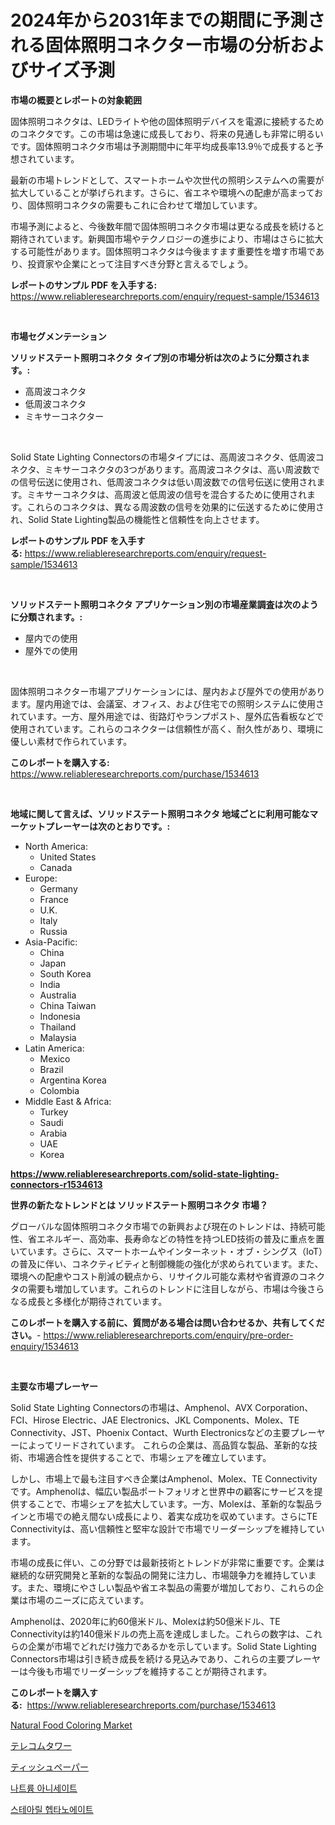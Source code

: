 <p><h1>2024年から2031年までの期間に予測される固体照明コネクター市場の分析およびサイズ予測</h1></p><p><strong>市場の概要とレポートの対象範囲</strong></p>
<p><p>固体照明コネクタは、LEDライトや他の固体照明デバイスを電源に接続するためのコネクタです。この市場は急速に成長しており、将来の見通しも非常に明るいです。固体照明コネクタ市場は予測期間中に年平均成長率13.9％で成長すると予想されています。</p><p>最新の市場トレンドとして、スマートホームや次世代の照明システムへの需要が拡大していることが挙げられます。さらに、省エネや環境への配慮が高まっており、固体照明コネクタの需要もこれに合わせて増加しています。</p><p>市場予測によると、今後数年間で固体照明コネクタ市場は更なる成長を続けると期待されています。新興国市場やテクノロジーの進歩により、市場はさらに拡大する可能性があります。固体照明コネクタは今後ますます重要性を増す市場であり、投資家や企業にとって注目すべき分野と言えるでしょう。</p></p>
<p><strong>レポートのサンプル PDF を入手する:</strong> <a href="https://www.reliableresearchreports.com/enquiry/request-sample/1534613">https://www.reliableresearchreports.com/enquiry/request-sample/1534613</a></p>
<p>&nbsp;</p>
<p><strong>市場セグメンテーション</strong></p>
<p><strong>ソリッドステート照明コネクタ タイプ別の市場分析は次のように分類されます。:</strong></p>
<p><ul><li>高周波コネクタ</li><li>低周波コネクタ</li><li>ミキサーコネクター</li></ul></p>
<p>&nbsp;</p>
<p><p>Solid State Lighting Connectorsの市場タイプには、高周波コネクタ、低周波コネクタ、ミキサーコネクタの3つがあります。高周波コネクタは、高い周波数での信号伝送に使用され、低周波コネクタは低い周波数での信号伝送に使用されます。ミキサーコネクタは、高周波と低周波の信号を混合するために使用されます。これらのコネクタは、異なる周波数の信号を効果的に伝送するために使用され、Solid State Lighting製品の機能性と信頼性を向上させます。</p></p>
<p><strong>レポートのサンプル PDF を入手する:</strong>&nbsp;<a href="https://www.reliableresearchreports.com/enquiry/request-sample/1534613">https://www.reliableresearchreports.com/enquiry/request-sample/1534613</a></p>
<p>&nbsp;</p>
<p><strong> ソリッドステート照明コネクタ アプリケーション別の市場産業調査は次のように分類されます。:</strong></p>
<p><ul><li>屋内での使用</li><li>屋外での使用</li></ul></p>
<p>&nbsp;</p>
<p><p>固体照明コネクター市場アプリケーションには、屋内および屋外での使用があります。屋内用途では、会議室、オフィス、および住宅での照明システムに使用されています。一方、屋外用途では、街路灯やランプポスト、屋外広告看板などで使用されています。これらのコネクターは信頼性が高く、耐久性があり、環境に優しい素材で作られています。</p></p>
<p><strong>このレポートを購入する:</strong>&nbsp; <a href="https://www.reliableresearchreports.com/purchase/1534613">https://www.reliableresearchreports.com/purchase/1534613</a></p>
<p>&nbsp;</p>
<p><strong>地域に関して言えば、ソリッドステート照明コネクタ 地域ごとに利用可能なマーケットプレーヤーは次のとおりです。:</strong></p>
<p><ul>
    <li>
        North America:
        <ul>
            <li>United States</li>
            <li>Canada</li>
        </ul>
    </li>
    <li>
        Europe:
        <ul>
            <li>Germany</li>
            <li>France</li>
            <li>U.K.</li>
            <li>Italy</li>
            <li>Russia</li>
        </ul>
    </li>
    <li>
        Asia-Pacific:
        <ul>
            <li>China</li>
            <li>Japan</li>
            <li>South Korea</li>
            <li>India</li>
            <li>Australia</li>
            <li>China Taiwan</li>
            <li>Indonesia</li>
            <li>Thailand</li>
            <li>Malaysia</li>
        </ul>
    </li>
    <li>
        Latin America:
        <ul>
            <li>Mexico</li>
            <li>Brazil</li>
            <li>Argentina Korea</li>
            <li>Colombia</li>
        </ul>
    </li>
    <li>
        Middle East & Africa:
        <ul>
            <li>Turkey</li>
            <li>Saudi</li>
            <li>Arabia</li>
            <li>UAE</li>
            <li>Korea</li>
        </ul>
    </li>
    </ul></p>
<p><strong><a href="https://www.reliableresearchreports.com/solid-state-lighting-connectors-r1534613">https://www.reliableresearchreports.com/solid-state-lighting-connectors-r1534613</a></strong>&nbsp;</p>
<p><strong>世界の新たなトレンドとは ソリッドステート照明コネクタ 市場？</strong></p>
<p><p>グローバルな固体照明コネクタ市場での新興および現在のトレンドは、持続可能性、省エネルギー、高効率、長寿命などの特性を持つLED技術の普及に重点を置いています。さらに、スマートホームやインターネット・オブ・シングス（IoT）の普及に伴い、コネクティビティと制御機能の強化が求められています。また、環境への配慮やコスト削減の観点から、リサイクル可能な素材や省資源のコネクタの需要も増加しています。これらのトレンドに注目しながら、市場は今後さらなる成長と多様化が期待されています。</p></p>
<p><strong>このレポートを購入する前に、質問がある場合は問い合わせるか、共有してください。</strong>- <a href="https://www.reliableresearchreports.com/enquiry/pre-order-enquiry/1534613">https://www.reliableresearchreports.com/enquiry/pre-order-enquiry/1534613</a></p>
<p>&nbsp;</p>
<p><strong>主要な市場プレーヤー</strong></p>
<p><p>Solid State Lighting Connectorsの市場は、Amphenol、AVX Corporation、FCI、Hirose Electric、JAE Electronics、JKL Components、Molex、TE Connectivity、JST、Phoenix Contact、Wurth Electronicsなどの主要プレーヤーによってリードされています。 これらの企業は、高品質な製品、革新的な技術、市場適合性を提供することで、市場シェアを確立しています。</p><p>しかし、市場上で最も注目すべき企業はAmphenol、Molex、TE Connectivityです。Amphenolは、幅広い製品ポートフォリオと世界中の顧客にサービスを提供することで、市場シェアを拡大しています。一方、Molexは、革新的な製品ラインと市場での絶え間ない成長により、着実な成功を収めています。さらにTE Connectivityは、高い信頼性と堅牢な設計で市場でリーダーシップを維持しています。</p><p>市場の成長に伴い、この分野では最新技術とトレンドが非常に重要です。企業は継続的な研究開発と革新的な製品の開発に注力し、市場競争力を維持しています。また、環境にやさしい製品や省エネ製品の需要が増加しており、これらの企業は市場のニーズに応えています。</p><p>Amphenolは、2020年に約60億米ドル、Molexは約50億米ドル、TE Connectivityは約140億米ドルの売上高を達成しました。これらの数字は、これらの企業が市場でどれだけ強力であるかを示しています。Solid State Lighting Connectors市場は引き続き成長を続ける見込みであり、これらの主要プレーヤーは今後も市場でリーダーシップを維持することが期待されます。</p></p>
<p><strong>このレポートを購入する:</strong>&nbsp;&nbsp;<a href="https://www.reliableresearchreports.com/purchase/1534613">https://www.reliableresearchreports.com/purchase/1534613</a></p>
<p><p><a href="https://github.com/luckyshygirl/Market-Research-Report-List-4/blob/main/natural-food-coloring-market.md">Natural Food Coloring Market</a></p><p><a href="https://github.com/CloydAbbott2023/Market-Research-Report-List-1/blob/main/191227817965.md">テレコムタワー</a></p><p><a href="https://github.com/CloydAbbott2023/Market-Research-Report-List-1/blob/main/934360117968.md">ティッシュペーパー</a></p><p><a href="https://github.com/sougarounis/Market-Research-Report-List-3/blob/main/102211016459.md">나트륨 아니세이트</a></p><p><a href="https://github.com/JackieFauhey9089475/Market-Research-Report-List-1/blob/main/218340916458.md">스테아릴 헵타노에이트</a></p></p>